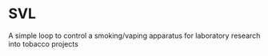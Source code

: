 # SVL
A simple loop to control a smoking/vaping apparatus for laboratory research into tobacco projects
